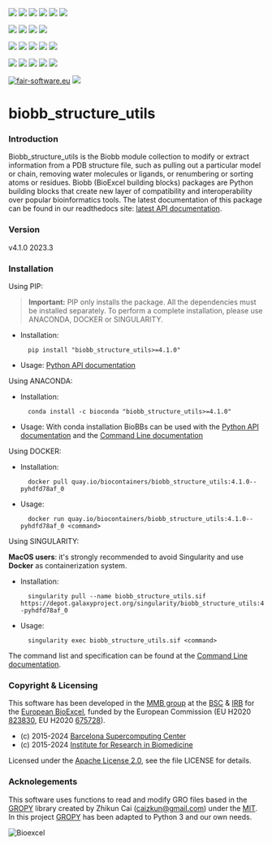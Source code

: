 [![](https://img.shields.io/github/v/tag/bioexcel/biobb_structure_utils?label=Version)](https://GitHub.com/bioexcel/biobb_structure_utils/tags/)
[![](https://img.shields.io/pypi/v/biobb-structure-utils.svg?label=Pypi)](https://pypi.python.org/pypi/biobb-structure-utils/)
[![](https://img.shields.io/conda/vn/bioconda/biobb_structure_utils?label=Conda)](https://anaconda.org/bioconda/biobb_structure_utils)
[![](https://img.shields.io/conda/dn/bioconda/biobb_structure_utils?label=Conda%20Downloads)](https://anaconda.org/bioconda/biobb_structure_utils)
[![](https://img.shields.io/badge/Docker-Quay.io-blue)](https://quay.io/repository/biocontainers/biobb_structure_utils?tab=tags)
[![](https://img.shields.io/badge/Singularity-GalaxyProject-blue)](https://depot.galaxyproject.org/singularity/biobb_structure_utils:4.1.0--pyhdfd78af_0)

[![](https://img.shields.io/badge/OS-Unix%20%7C%20MacOS-blue)](https://github.com/bioexcel/biobb_structure_utils)
[![](https://img.shields.io/pypi/pyversions/biobb-structure-utils.svg?label=Python%20Versions)](https://pypi.org/project/biobb-structure-utils/)
[![](https://img.shields.io/badge/License-Apache%202.0-blue.svg)](https://opensource.org/licenses/Apache-2.0)
[![](https://img.shields.io/badge/Open%20Source%3f-Yes!-blue)](https://github.com/bioexcel/biobb_structure_utils)

[![](https://readthedocs.org/projects/biobb-structure-utils/badge/?version=latest&label=Docs)](https://biobb-structure-utils.readthedocs.io/en/latest/?badge=latest)
[![](https://img.shields.io/website?down_message=Offline&label=Biobb%20Website&up_message=Online&url=https%3A%2F%2Fmmb.irbbarcelona.org%2Fbiobb%2F)]()
[![](https://img.shields.io/badge/Youtube-tutorial-blue?logo=youtube&logoColor=red)](https://www.youtube.com/watch?v=ou1DOGNs0xM)
[![](https://zenodo.org/badge/DOI/10.1038/s41597-019-0177-4.svg)](https://doi.org/10.1038/s41597-019-0177-4)
[![](https://img.shields.io/endpoint?color=brightgreen&url=https%3A%2F%2Fapi.juleskreuer.eu%2Fcitation-badge.php%3Fshield%26doi%3D10.1038%2Fs41597-019-0177-4)](https://www.nature.com/articles/s41597-019-0177-4#citeas)

[![](https://docs.bioexcel.eu/biobb_structure_utils/junit/testsbadge.svg)](https://docs.bioexcel.eu/biobb_structure_utils/junit/report.html)
[![](https://docs.bioexcel.eu/biobb_structure_utils/coverage/coveragebadge.svg)](https://docs.bioexcel.eu/biobb_structure_utils/coverage/)
[![](https://docs.bioexcel.eu/biobb_structure_utils/flake8/flake8badge.svg)](https://docs.bioexcel.eu/biobb_structure_utils/flake8/)
[![](https://img.shields.io/github/last-commit/bioexcel/biobb_structure_utils?label=Last%20Commit)](https://github.com/bioexcel/biobb_structure_utils/commits/master)
[![](https://img.shields.io/github/issues/bioexcel/biobb_structure_utils.svg?color=brightgreen&label=Issues)](https://GitHub.com/bioexcel/biobb_structure_utils/issues/)

[![fair-software.eu](https://img.shields.io/badge/fair--software.eu-%E2%97%8F%20%20%E2%97%8F%20%20%E2%97%8F%20%20%E2%97%8F%20%20%E2%97%8F-green)](https://fair-software.eu)
[![](https://www.bestpractices.dev/projects/8847/badge)](https://www.bestpractices.dev/projects/8847)

[](https://bestpractices.coreinfrastructure.org/projects/8847/badge)

[//]: # (The previous line invisible link is for compatibility with the howfairis script https://github.com/fair-software/howfairis-github-action/tree/main wich uses the old bestpractices URL)

# biobb_structure_utils

### Introduction
Biobb_structure_utils is the Biobb module collection to modify or extract information from a PDB structure file, such as pulling out a particular model or chain, removing water molecules or ligands, or renumbering or sorting atoms or residues. Biobb (BioExcel building blocks) packages are Python building blocks that create new layer of compatibility and interoperability over popular bioinformatics tools. The latest documentation of this package can be found in our readthedocs site:
[latest API documentation](https://biobb-structure-utils.readthedocs.io/en/latest/).

### Version
v4.1.0 2023.3

### Installation

Using PIP:

> **Important:** PIP only installs the package. All the dependencies must be installed separately. To perform a complete installation, please use ANACONDA, DOCKER or SINGULARITY.

* Installation:


        pip install "biobb_structure_utils>=4.1.0"


* Usage: [Python API documentation](https://biobb-structure-utils.readthedocs.io/en/latest/modules.html)

Using ANACONDA:

* Installation:


        conda install -c bioconda "biobb_structure_utils>=4.1.0"


* Usage: With conda installation BioBBs can be used with the [Python API documentation](https://biobb-structure-utils.readthedocs.io/en/latest/modules.html) and the [Command Line documentation](https://biobb-structure-utils.readthedocs.io/en/latest/command_line.html)

Using DOCKER:

* Installation:


        docker pull quay.io/biocontainers/biobb_structure_utils:4.1.0--pyhdfd78af_0


* Usage:


        docker run quay.io/biocontainers/biobb_structure_utils:4.1.0--pyhdfd78af_0 <command>

Using SINGULARITY:

**MacOS users**: it's strongly recommended to avoid Singularity and use **Docker** as containerization system.

* Installation:


        singularity pull --name biobb_structure_utils.sif https://depot.galaxyproject.org/singularity/biobb_structure_utils:4.1.0--pyhdfd78af_0


* Usage:


        singularity exec biobb_structure_utils.sif <command>



The command list and specification can be found at the [Command Line documentation](https://biobb-structure-utils.readthedocs.io/en/latest/command_line.html).

### Copyright & Licensing
This software has been developed in the [MMB group](http://mmb.irbbarcelona.org) at the [BSC](http://www.bsc.es/) & [IRB](https://www.irbbarcelona.org/) for the [European BioExcel](http://bioexcel.eu/), funded by the European Commission (EU H2020 [823830](http://cordis.europa.eu/projects/823830), EU H2020 [675728](http://cordis.europa.eu/projects/675728)).

* (c) 2015-2024 [Barcelona Supercomputing Center](https://www.bsc.es/)
* (c) 2015-2024 [Institute for Research in Biomedicine](https://www.irbbarcelona.org/)

Licensed under the
[Apache License 2.0](https://www.apache.org/licenses/LICENSE-2.0), see the file LICENSE for details.

### Acknolegements
This software uses functions to read and modify GRO files based in the [GROPY](https://github.com/caizkun/gropy) library created by Zhikun Cai (caizkun@gmail.com) under the [MIT](https://github.com/caizkun/gropy/blob/master/LICENSE). In this project [GROPY](https://github.com/caizkun/gropy) has been adapted to Python 3 and our own needs.

![](https://bioexcel.eu/wp-content/uploads/2019/04/Bioexcell_logo_1080px_transp.png "Bioexcel")
